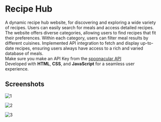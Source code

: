 # Recipe Hub
A dynamic recipe hub website, for discovering and exploring a wide variety of recipes. Users can easily search for meals and access detailed recipes.
The website offers diverse categories, allowing users to find recipes that fit their preferences. Within each category, users can filter meal results by different cuisines. Implemented API integration to fetch and display up-to-date recipes, ensuring users always have access to a rich and varied database of meals.\
Make sure you make an API Key from the [spoonacular API](https://spoonacular.com/food-api/)\
Developed with **HTML**, **CSS**, and **JavaScript** for a seamless user experience.

## Screenshots

![1](https://github.com/user-attachments/assets/90aa67ad-4599-4047-8f64-4832148e7c0c)

![2](https://github.com/user-attachments/assets/5617e3a7-ce02-4f5a-b9ea-f92253689474)

![3](https://github.com/user-attachments/assets/5ad94482-7a52-4f62-83c5-df5197c6b561)



